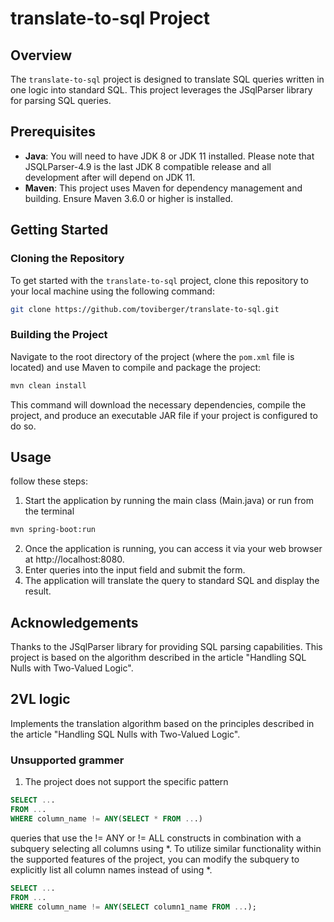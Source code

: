 # translate-to-sql Project

## Overview
The `translate-to-sql` project is designed to translate SQL queries written in one logic into standard SQL. This project leverages the JSqlParser library for parsing SQL queries.


## Prerequisites
- **Java**: You will need to have JDK 8 or JDK 11 installed. Please note that JSQLParser-4.9 is the last JDK 8 compatible release and all development after will depend on JDK 11.
- **Maven**: This project uses Maven for dependency management and building. Ensure Maven 3.6.0 or higher is installed.


## Getting Started

### Cloning the Repository
To get started with the `translate-to-sql` project, clone this repository to your local machine using the following command:

```bash
git clone https://github.com/toviberger/translate-to-sql.git
```

### Building the Project
Navigate to the root directory of the project (where the `pom.xml` file is located) and use Maven to compile and package the project:

```bash
mvn clean install
```
This command will download the necessary dependencies, compile the project, and produce an executable JAR file if your project is configured to do so.


## Usage
follow these steps:
1. Start the application by running the main class (Main.java) or run from the terminal
```bash
mvn spring-boot:run
```
2. Once the application is running, you can access it via your web browser at http://localhost:8080.
3. Enter queries into the input field and submit the form.
4. The application will translate the query to standard SQL and display the result.


## Acknowledgements
Thanks to the JSqlParser library for providing SQL parsing capabilities.
This project is based on the algorithm described in the article "Handling SQL Nulls with Two-Valued Logic".



## 2VL logic
Implements the translation algorithm based on the principles described in the article "Handling SQL Nulls with Two-Valued Logic".

### Unsupported grammer
1. The project does not support the specific pattern
```sql
SELECT ...
FROM ...
WHERE column_name != ANY(SELECT * FROM ...)
```
queries that use the != ANY or != ALL constructs in combination with a subquery selecting all columns using *.
To utilize similar functionality within the supported features of the project, you can modify the subquery to explicitly list all column names instead of using *.

```sql
SELECT ...
FROM ...
WHERE column_name != ANY(SELECT column1_name FROM ...);
```

